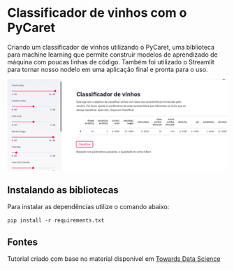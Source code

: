 # Classificador de vinhos com o PyCaret
Criando um classificador de vinhos utilizando o PyCaret, uma biblioteca para machine learning que permite construir modelos de aprendizado de máquina com poucas linhas de código. Também foi utilizado o Streamlit para tornar nosso nodelo em uma aplicação final e pronta para o uso.


![tela](images/screen.png)







## Instalando as bibliotecas
Para instalar as dependências utilize o comando abaixo:

    pip install -r requirements.txt



## Fontes
Tutorial criado com base no material disponível em [Towards Data Science](https://towardsdatascience.com/pycaret-and-streamlit-how-to-create-and-deploy-data-science-web-app-273d205271a3)